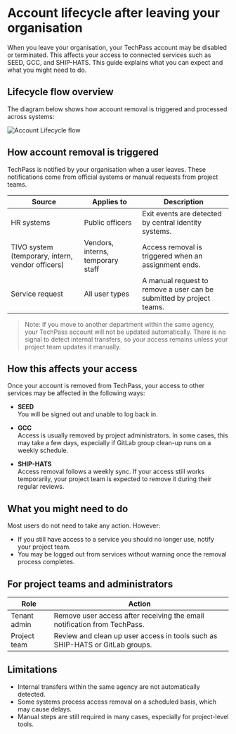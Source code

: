 # Account lifecycle after leaving your organisation

When you leave your organisation, your TechPass account may be disabled or terminated. This affects your access to connected services such as SEED, GCC, and SHIP-HATS. This guide explains what you can expect and what you might need to do.

## Lifecycle flow overview

The diagram below shows how account removal is triggered and processed across systems:

![Account Lifecycle flow](/assets/images/acc-lifecycle.png)

## How account removal is triggered

TechPass is notified by your organisation when a user leaves. These notifications come from official systems or manual requests from project teams.

| Source | Applies to | Description |
| --- | --- | --- |
| HR systems | Public officers | Exit events are detected by central identity systems. |
| TIVO system (temporary, intern, vendor officers) | Vendors, interns, temporary staff | Access removal is triggered when an assignment ends. |
| Service request | All user types | A manual request to remove a user can be submitted by project teams. |

> Note: If you move to another department within the same agency, your TechPass account will not be updated automatically. There is no signal to detect internal transfers, so your access remains unless your project team updates it manually.

## How this affects your access

Once your account is removed from TechPass, your access to other services may be affected in the following ways:

- **SEED**  
  You will be signed out and unable to log back in.

- **GCC**  
  Access is usually removed by project administrators. In some cases, this may take a few days, especially if GitLab group clean-up runs on a weekly schedule.

- **SHIP-HATS**  
  Access removal follows a weekly sync. If your access still works temporarily, your project team is expected to remove it during their regular reviews.

## What you might need to do

Most users do not need to take any action. However:

- If you still have access to a service you should no longer use, notify your project team.
- You may be logged out from services without warning once the removal process completes.

## For project teams and administrators

| Role | Action |
| --- | --- |
| Tenant admin | Remove user access after receiving the email notification from TechPass. |
| Project team | Review and clean up user access in tools such as SHIP-HATS or GitLab groups. |

## Limitations

- Internal transfers within the same agency are not automatically detected.
- Some systems process access removal on a scheduled basis, which may cause delays.
- Manual steps are still required in many cases, especially for project-level tools.
